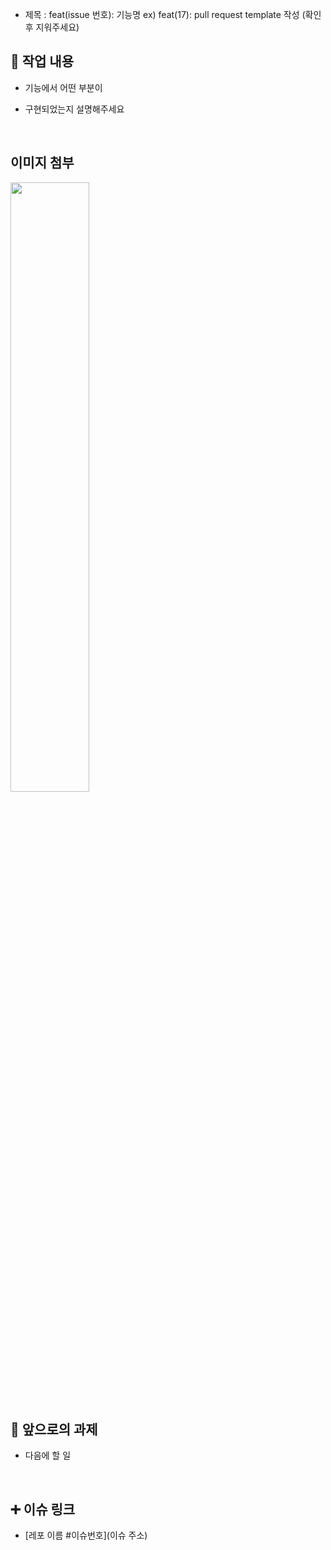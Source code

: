 - 제목 : feat(issue 번호): 기능명
  ex) feat(17): pull request template 작성
  (확인 후 지워주세요)


## 🔎 작업 내용

- 기능에서 어떤 부분이

- 구현되었는지 설명해주세요

  <br/>

## 이미지 첨부

<img src="파일주소" width="50%" height="50%"/>

<br/>

## 🔧 앞으로의 과제

- 다음에 할 일

  <br/>

## ➕ 이슈 링크

- [레포 이름 #이슈번호](이슈 주소)

<br/>
